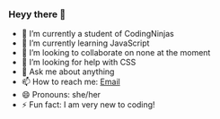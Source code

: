 ### Heyy there 👋


- 🔭 I’m currently a student of CodingNinjas
- 🌱 I’m currently learning JavaScript
- 👯 I’m looking to collaborate on none at the moment
- 🤔 I’m looking for help with CSS
- 💬 Ask me about anything
- 📫 How to reach me: [Email](maniskatripathy@gmail.com)
- 😄 Pronouns: she/her
- ⚡ Fun fact: I am very new to coding!
